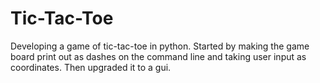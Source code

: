 # Tic-Tac-Toe
Developing a game of tic-tac-toe in python.
Started by making the game board print out as dashes on the command line and taking user input as coordinates.
Then upgraded it to a gui.
